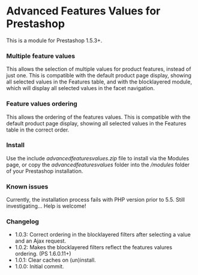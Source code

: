 # Advanced Features Values for Prestashop
This is a module for Prestashop 1.5.3+.
### Multiple feature values
This allows the selection of multiple values for product features, instead of just one. This is compatible with the default product page display, showing all selected values in the Features table, and with the blocklayered module, which will display all selected values in the facet navigation.
### Feature values ordering
This allows the ordering of the features values. This is compatible with the default product page display, showing all selected values in the Features table in the correct order.

### Install
Use the include *advancedfeaturesvalues.zip* file to install via the Modules page, or copy the *advancedfeaturesvalues* folder into the */modules* folder of your Prestashop installation.

### Known issues
Currently, the installation process fails with PHP version prior to 5.5. Still investigating… Help is welcome!

### Changelog
* 1.0.3: Correct ordering in the blocklayered filters after selecting a value and an Ajax request.
* 1.0.2: Makes the blocklayered filters reflect the features valures ordering. (PS 1.6.0.11+)
* 1.0.1: Clear caches on (un)install.
* 1.0.0: Initial commit.